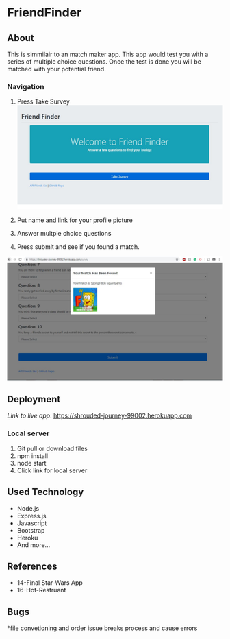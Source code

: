 # FriendFinder
## About
This is simmilair to an match maker app. This app would test you with a series of multiple choice questions. 
Once the test is done you will be matched with your potential friend. 

### Navigation

1. Press Take Survey
![home](https://github.com/minj12/FriendFinder/blob/master/images/home.JPG)

2. Put name and link for your profile picture 
3. Answer multple choice questions
4. Press submit and see if you found a match.

![survey](https://github.com/minj12/FriendFinder/blob/master/images/survey.JPG)

## Deployment

*Link to live app*: https://shrouded-journey-99002.herokuapp.com

  ### Local server 
  1. Git pull or download files
  2. npm install
  3. node start
  4. Click link for local server

## Used Technology
* Node.js
* Express.js
* Javascript
* Bootstrap
* Heroku
* And more...
## References
* 14-Final Star-Wars App
* 16-Hot-Restruant

## Bugs
*file convetioning and order issue breaks process and cause errors

